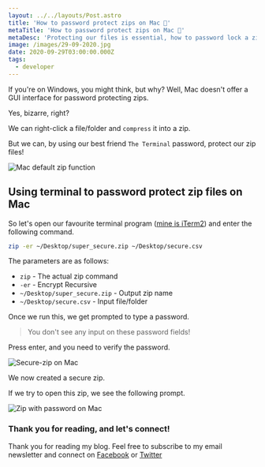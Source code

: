 ```yaml
---
layout: ../../layouts/Post.astro
title: 'How to password protect zips on Mac 🔑'
metaTitle: 'How to password protect zips on Mac 🔑'
metaDesc: 'Protecting our files is essential, how to password lock a zip on Mac?'
image: /images/29-09-2020.jpg
date: 2020-09-29T03:00:00.000Z
tags:
  - developer
---
```

If you're on Windows, you might think, but why? 
Well, Mac doesn't offer a GUI interface for password protecting zips.

Yes, bizarre, right?

We can right-click a file/folder and `compress` it into a zip.

But we can, by using our best friend `The Terminal` password, protect our zip files!

![Mac default zip function](https://cdn.hashnode.com/res/hashnode/image/upload/v1600846448840/dXvloRc86.png)

## Using terminal to password protect zip files on Mac

So let's open our favourite terminal program ([mine is iTerm2](https://daily-dev-tips.com/posts/my-personal-top-15-mac-apps/)) and enter the following command.

```bash
zip -er ~/Desktop/super_secure.zip ~/Desktop/secure.csv
```

The parameters are as follows:

- `zip` - The actual zip command
- `-er` - Encrypt Recursive
- `~/Desktop/super_secure.zip` - Output zip name
- `~/Desktop/secure.csv` - Input file/folder

Once we run this, we get prompted to type a password.

> You don't see any input on these password fields!

Press enter, and you need to verify the password.

![Secure-zip on Mac](https://cdn.hashnode.com/res/hashnode/image/upload/v1600846834806/wWUvlZPCt.png)

We now created a secure zip.

If we try to open this zip, we see the following prompt.

![Zip with password on Mac](https://cdn.hashnode.com/res/hashnode/image/upload/v1600846881656/BMLjjDVqP.png)

### Thank you for reading, and let's connect!

Thank you for reading my blog. Feel free to subscribe to my email newsletter and connect on [Facebook](https://www.facebook.com/DailyDevTipsBlog) or [Twitter](https://twitter.com/DailyDevTips1)
